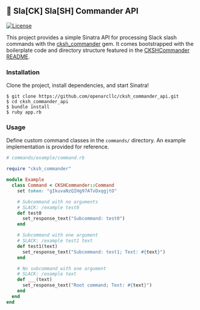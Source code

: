 ## :stars: Sla[CK] Sla[SH] Commander API

[![License](https://img.shields.io/packagist/l/doctrine/orm.svg)]()

This project provides a simple Sinatra API for processing Slack slash commands
with the [cksh_commander](https://github.com/openarcllc/cksh_commander) gem. It
comes bootstrapped with the boilerplate code and directory structure featured
in the [CKSHCommander README](https://github.com/openarcllc/cksh_commander).

### Installation

Clone the project, install dependencies, and start Sinatra!

```
$ git clone https://github.com/openarcllc/cksh_commander_api.git
$ cd cksh_commander_api
$ bundle install
$ ruby app.rb
```

### Usage

Define custom command classes in the `commands/` directory. An example
implementation is provided for reference.

```ruby
# commands/example/command.rb

require "cksh_commander"

module Example
  class Command < CKSHCommander::Command
    set token: "gIkuvaNzQIHg97ATvDxqgjtO"

    # Subcommand with no arguments
    # SLACK: /example test0
    def test0
      set_response_text("Subcommand: test0")
    end

    # Subcommand with one argument
    # SLACK: /example test1 text
    def test1(text)
      set_response_text("Subcommand: test1; Text: #{text}")
    end

    # No subcommand with one argument
    # SLACK: /example text
    def ___(text)
      set_response_text("Root command; Text: #{text}")
    end
  end
end
```
